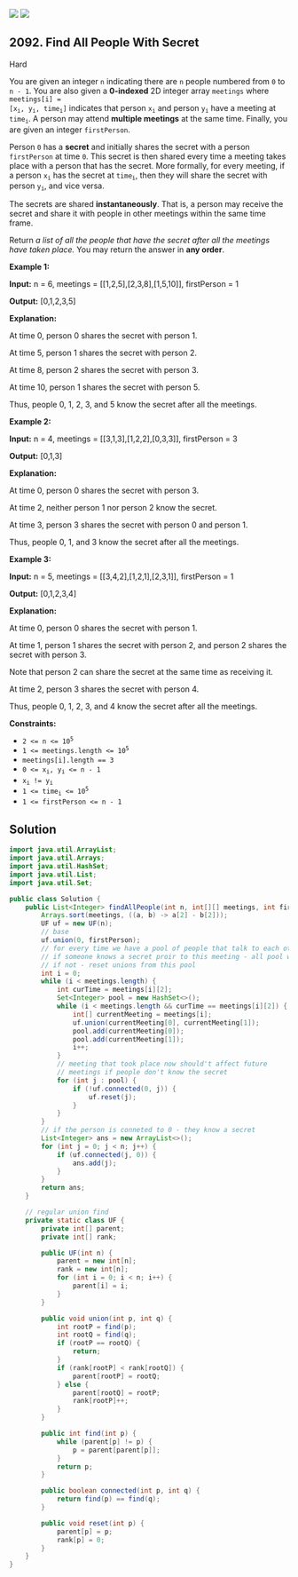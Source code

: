 [![](https://img.shields.io/github/stars/javadev/LeetCode-in-Java?label=Stars&style=flat-square)](https://github.com/javadev/LeetCode-in-Java)
[![](https://img.shields.io/github/forks/javadev/LeetCode-in-Java?label=Fork%20me%20on%20GitHub%20&style=flat-square)](https://github.com/javadev/LeetCode-in-Java/fork)

## 2092\. Find All People With Secret

Hard

You are given an integer `n` indicating there are `n` people numbered from `0` to `n - 1`. You are also given a **0-indexed** 2D integer array `meetings` where <code>meetings[i] = [x<sub>i</sub>, y<sub>i</sub>, time<sub>i</sub>]</code> indicates that person <code>x<sub>i</sub></code> and person <code>y<sub>i</sub></code> have a meeting at <code>time<sub>i</sub></code>. A person may attend **multiple meetings** at the same time. Finally, you are given an integer `firstPerson`.

Person `0` has a **secret** and initially shares the secret with a person `firstPerson` at time `0`. This secret is then shared every time a meeting takes place with a person that has the secret. More formally, for every meeting, if a person <code>x<sub>i</sub></code> has the secret at <code>time<sub>i</sub></code>, then they will share the secret with person <code>y<sub>i</sub></code>, and vice versa.

The secrets are shared **instantaneously**. That is, a person may receive the secret and share it with people in other meetings within the same time frame.

Return _a list of all the people that have the secret after all the meetings have taken place._ You may return the answer in **any order**.

**Example 1:**

**Input:** n = 6, meetings = \[\[1,2,5],[2,3,8],[1,5,10]], firstPerson = 1

**Output:** [0,1,2,3,5]

**Explanation:**

At time 0, person 0 shares the secret with person 1.

At time 5, person 1 shares the secret with person 2.

At time 8, person 2 shares the secret with person 3.

At time 10, person 1 shares the secret with person 5.

Thus, people 0, 1, 2, 3, and 5 know the secret after all the meetings. 

**Example 2:**

**Input:** n = 4, meetings = \[\[3,1,3],[1,2,2],[0,3,3]], firstPerson = 3

**Output:** [0,1,3]

**Explanation:**

At time 0, person 0 shares the secret with person 3.

At time 2, neither person 1 nor person 2 know the secret.

At time 3, person 3 shares the secret with person 0 and person 1.

Thus, people 0, 1, and 3 know the secret after all the meetings. 

**Example 3:**

**Input:** n = 5, meetings = \[\[3,4,2],[1,2,1],[2,3,1]], firstPerson = 1

**Output:** [0,1,2,3,4]

**Explanation:**

At time 0, person 0 shares the secret with person 1.

At time 1, person 1 shares the secret with person 2, and person 2 shares the secret with person 3.

Note that person 2 can share the secret at the same time as receiving it.

At time 2, person 3 shares the secret with person 4.

Thus, people 0, 1, 2, 3, and 4 know the secret after all the meetings. 

**Constraints:**

*   <code>2 <= n <= 10<sup>5</sup></code>
*   <code>1 <= meetings.length <= 10<sup>5</sup></code>
*   `meetings[i].length == 3`
*   <code>0 <= x<sub>i</sub>, y<sub>i</sub> <= n - 1</code>
*   <code>x<sub>i</sub> != y<sub>i</sub></code>
*   <code>1 <= time<sub>i</sub> <= 10<sup>5</sup></code>
*   `1 <= firstPerson <= n - 1`

## Solution

```java
import java.util.ArrayList;
import java.util.Arrays;
import java.util.HashSet;
import java.util.List;
import java.util.Set;

public class Solution {
    public List<Integer> findAllPeople(int n, int[][] meetings, int firstPerson) {
        Arrays.sort(meetings, ((a, b) -> a[2] - b[2]));
        UF uf = new UF(n);
        // base
        uf.union(0, firstPerson);
        // for every time we have a pool of people that talk to each other
        // if someone knows a secret proir to this meeting - all pool will too
        // if not - reset unions from this pool
        int i = 0;
        while (i < meetings.length) {
            int curTime = meetings[i][2];
            Set<Integer> pool = new HashSet<>();
            while (i < meetings.length && curTime == meetings[i][2]) {
                int[] currentMeeting = meetings[i];
                uf.union(currentMeeting[0], currentMeeting[1]);
                pool.add(currentMeeting[0]);
                pool.add(currentMeeting[1]);
                i++;
            }
            // meeting that took place now should't affect future
            // meetings if people don't know the secret
            for (int j : pool) {
                if (!uf.connected(0, j)) {
                    uf.reset(j);
                }
            }
        }
        // if the person is conneted to 0 - they know a secret
        List<Integer> ans = new ArrayList<>();
        for (int j = 0; j < n; j++) {
            if (uf.connected(j, 0)) {
                ans.add(j);
            }
        }
        return ans;
    }

    // regular union find
    private static class UF {
        private int[] parent;
        private int[] rank;

        public UF(int n) {
            parent = new int[n];
            rank = new int[n];
            for (int i = 0; i < n; i++) {
                parent[i] = i;
            }
        }

        public void union(int p, int q) {
            int rootP = find(p);
            int rootQ = find(q);
            if (rootP == rootQ) {
                return;
            }
            if (rank[rootP] < rank[rootQ]) {
                parent[rootP] = rootQ;
            } else {
                parent[rootQ] = rootP;
                rank[rootP]++;
            }
        }

        public int find(int p) {
            while (parent[p] != p) {
                p = parent[parent[p]];
            }
            return p;
        }

        public boolean connected(int p, int q) {
            return find(p) == find(q);
        }

        public void reset(int p) {
            parent[p] = p;
            rank[p] = 0;
        }
    }
}
```